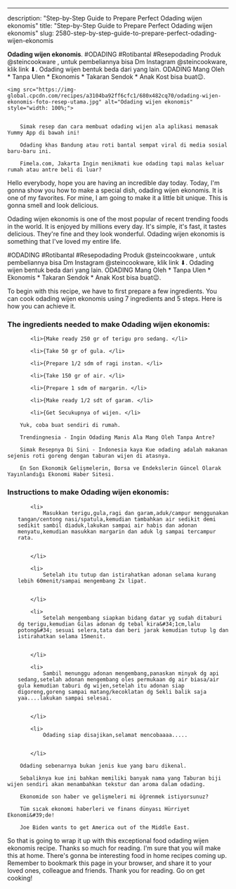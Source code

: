 ---
description: "Step-by-Step Guide to Prepare Perfect Odading wijen ekonomis"
title: "Step-by-Step Guide to Prepare Perfect Odading wijen ekonomis"
slug: 2580-step-by-step-guide-to-prepare-perfect-odading-wijen-ekonomis

<p>
	<strong>Odading wijen ekonomis</strong>. 
	#ODADING #Rotibantal #Resepodading Produk @steincookware , untuk pembeliannya bisa Dm Instagram @steincookware, klik link ⬇. Odading wijen bentuk beda dari yang lain. ODADING Mang Oleh * Tanpa Ulen * Ekonomis * Takaran Sendok * Anak Kost bisa buat😉.
</p>
<p>
	
	<img src="https://img-global.cpcdn.com/recipes/a3104ba92ff6cfc1/680x482cq70/odading-wijen-ekonomis-foto-resep-utama.jpg" alt="Odading wijen ekonomis" style="width: 100%;">
	
	
		Simak resep dan cara membuat odading wijen ala aplikasi memasak Yummy App di bawah ini!
	
		Odading khas Bandung atau roti bantal sempat viral di media sosial baru-baru ini.
	
		Fimela.com, Jakarta Ingin menikmati kue odading tapi malas keluar rumah atau antre beli di luar?
	
</p>
<p>
	Hello everybody, hope you are having an incredible day today. Today, I'm gonna show you how to make a special dish, odading wijen ekonomis. It is one of my favorites. For mine, I am going to make it a little bit unique. This is gonna smell and look delicious.
</p>
	
<p>
	Odading wijen ekonomis is one of the most popular of recent trending foods in the world. It is enjoyed by millions every day. It's simple, it's fast, it tastes delicious. They're fine and they look wonderful. Odading wijen ekonomis is something that I've loved my entire life.
</p>
<p>
	#ODADING #Rotibantal #Resepodading Produk @steincookware , untuk pembeliannya bisa Dm Instagram @steincookware, klik link ⬇. Odading wijen bentuk beda dari yang lain. ODADING Mang Oleh * Tanpa Ulen * Ekonomis * Takaran Sendok * Anak Kost bisa buat😉.
</p>

<p>
To begin with this recipe, we have to first prepare a few ingredients. You can cook odading wijen ekonomis using 7 ingredients and 5 steps. Here is how you can achieve it.
</p>

<h3>The ingredients needed to make Odading wijen ekonomis:</h3>

<ol>
	
		<li>{Make ready 250 gr of terigu pro sedang. </li>
	
		<li>{Take 50 gr of gula. </li>
	
		<li>{Prepare 1/2 sdm of ragi instan. </li>
	
		<li>{Take 150 gr of air. </li>
	
		<li>{Prepare 1 sdm of margarin. </li>
	
		<li>{Make ready 1/2 sdt of garam. </li>
	
		<li>{Get Secukupnya of wijen. </li>
	
</ol>
<p>
	
		Yuk, coba buat sendiri di rumah.
	
		Trendingnesia - Ingin Odading Manis Ala Mang Oleh Tanpa Antre?
	
		Simak Resepnya Di Sini - Indonesia kaya Kue odading adalah makanan sejenis roti goreng dengan taburan wijen di atasnya.
	
		En Son Ekonomik Gelişmelerin, Borsa ve Endekslerin Güncel Olarak Yayınlandığı Ekonomi Haber Sitesi.
	
</p>

<h3>Instructions to make Odading wijen ekonomis:</h3>

<ol>
	
		<li>
			Masukkan terigu,gula,ragi dan garam,aduk/campur menggunakan tangan/centong nasi/spatula,kemudian tambahkan air sedikit demi sedikit sambil diaduk,lakukan sampai air habis dan adonan menyatu,kemudian masukkan margarin dan aduk lg sampai tercampur rata.
			
			
		</li>
	
		<li>
			Setelah itu tutup dan istirahatkan adonan selama kurang lebih 60menit/sampai mengembang 2x lipat.
			
			
		</li>
	
		<li>
			Setelah mengembang siapkan bidang datar yg sudah ditaburi dg terigu,kemudian Gilas adonan dg tebal kira&#34;1cm,lalu potong&#34; sesuai selera,tata dan beri jarak kemudian tutup lg dan istirahatkan selama 15menit.
			
			
		</li>
	
		<li>
			Sambil menunggu adonan mengembang,panaskan minyak dg api sedang,setelah adonan mengembang oles permukaan dg air biasa/air gula kemudian taburi dg wijen,setelah itu adonan siap digoreng,goreng sampai matang/kecoklatan dg Sekli balik saja yaa....lakukan sampai selesai.
			
			
		</li>
	
		<li>
			Odading siap disajikan,selamat mencobaaaa.....
			
			
		</li>
	
</ol>

<p>
	
		Odading sebenarnya bukan jenis kue yang baru dikenal.
	
		Sebaliknya kue ini bahkan memiliki banyak nama yang Taburan biji wijen sendiri akan menambahkan tekstur dan aroma dalam odading.
	
		Ekonomide son haber ve gelişmeleri mi öğrenmek istiyorsunuz?
	
		Tüm sıcak ekonomi haberleri ve finans dünyası Hürriyet Ekonomi&#39;de!
	
		Joe Biden wants to get America out of the Middle East.
	
</p>

<p>
	So that is going to wrap it up with this exceptional food odading wijen ekonomis recipe. Thanks so much for reading. I'm sure that you will make this at home. There's gonna be interesting food in home recipes coming up. Remember to bookmark this page in your browser, and share it to your loved ones, colleague and friends. Thank you for reading. Go on get cooking!
</p>
